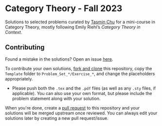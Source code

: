 # Category Theory - Fall 2023
Solutions to selected problems curated by [Tasmin Chu](https://publish.obsidian.md/tasmin-chu/cat-theory) for a mini-course in Category Theory, mostly following Emily Riehl’s _Category Theory in Context_.

## Contributing
Found a mistake in the solutions? Open an issue [here](https://github.com/zhaoshenzhai/CatTheory-F23/issues/new?assignees=zhaoshenzhai&labels=bug&projects=&template=fix-a-mistake.md&title=%5Bmistake%5D+).

To contribute your own solutions, [fork and clone](https://docs.github.com/en/get-started/quickstart/fork-a-repo) this repository, copy the `Template` folder to `Problem_Set_*/Exercise_*`, and change the placeholders appropriately.
* Please push both the `.tex` and the `.pdf` files (as well as any `.sty` files, if applicable). You can also use your own format, but please include the problem statement along with your solution.

When you're done, create a [pull request](https://docs.github.com/en/pull-requests/collaborating-with-pull-requests/proposing-changes-to-your-work-with-pull-requests/creating-a-pull-request) to this repository and your solutions will be merged upstream once reviewed. You can always edit your solutions later by creating a new pull request/issue.

